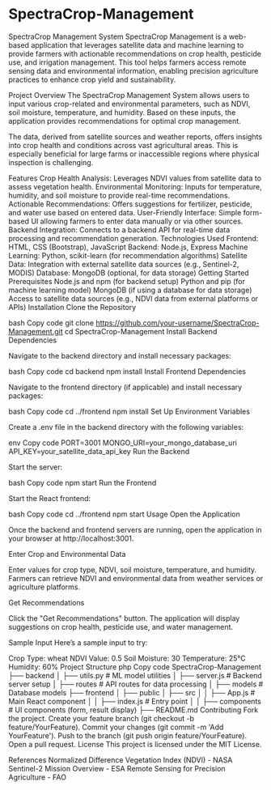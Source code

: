 # SpectraCrop-Management
SpectraCrop Management System
SpectraCrop Management is a web-based application that leverages satellite data and machine learning to provide farmers with actionable recommendations on crop health, pesticide use, and irrigation management. This tool helps farmers access remote sensing data and environmental information, enabling precision agriculture practices to enhance crop yield and sustainability.

Project Overview
The SpectraCrop Management System allows users to input various crop-related and environmental parameters, such as NDVI, soil moisture, temperature, and humidity. Based on these inputs, the application provides recommendations for optimal crop management.

The data, derived from satellite sources and weather reports, offers insights into crop health and conditions across vast agricultural areas. This is especially beneficial for large farms or inaccessible regions where physical inspection is challenging.

Features
Crop Health Analysis: Leverages NDVI values from satellite data to assess vegetation health.
Environmental Monitoring: Inputs for temperature, humidity, and soil moisture to provide real-time recommendations.
Actionable Recommendations: Offers suggestions for fertilizer, pesticide, and water use based on entered data.
User-Friendly Interface: Simple form-based UI allowing farmers to enter data manually or via other sources.
Backend Integration: Connects to a backend API for real-time data processing and recommendation generation.
Technologies Used
Frontend: HTML, CSS (Bootstrap), JavaScript
Backend: Node.js, Express
Machine Learning: Python, scikit-learn (for recommendation algorithms)
Satellite Data: Integration with external satellite data sources (e.g., Sentinel-2, MODIS)
Database: MongoDB (optional, for data storage)
Getting Started
Prerequisites
Node.js and npm (for backend setup)
Python and pip (for machine learning model)
MongoDB (if using a database for data storage)
Access to satellite data sources (e.g., NDVI data from external platforms or APIs)
Installation
Clone the Repository

bash
Copy code
git clone https://github.com/your-username/SpectraCrop-Management.git
cd SpectraCrop-Management
Install Backend Dependencies

Navigate to the backend directory and install necessary packages:

bash
Copy code
cd backend
npm install
Install Frontend Dependencies

Navigate to the frontend directory (if applicable) and install necessary packages:

bash
Copy code
cd ../frontend
npm install
Set Up Environment Variables

Create a .env file in the backend directory with the following variables:

env
Copy code
PORT=3001
MONGO_URI=your_mongo_database_uri
API_KEY=your_satellite_data_api_key
Run the Backend

Start the server:

bash
Copy code
npm start
Run the Frontend

Start the React frontend:

bash
Copy code
cd ../frontend
npm start
Usage
Open the Application

Once the backend and frontend servers are running, open the application in your browser at http://localhost:3001.

Enter Crop and Environmental Data

Enter values for crop type, NDVI, soil moisture, temperature, and humidity. Farmers can retrieve NDVI and environmental data from weather services or agriculture platforms.

Get Recommendations

Click the "Get Recommendations" button. The application will display suggestions on crop health, pesticide use, and water management.

Sample Input
Here’s a sample input to try:

Crop Type: wheat
NDVI Value: 0.5
Soil Moisture: 30
Temperature: 25°C
Humidity: 60%
Project Structure
php
Copy code
SpectraCrop-Management
├── backend
│   ├── utils.py                  # ML model utilities
│   ├── server.js                 # Backend server setup
│   ├── routes                    # API routes for data processing
│   ├── models                    # Database models
├── frontend
│   ├── public
│   ├── src
│   │   ├── App.js                # Main React component
│   │   ├── index.js              # Entry point
│   │   ├── components            # UI components (form, result display)
├── README.md
Contributing
Fork the project.
Create your feature branch (git checkout -b feature/YourFeature).
Commit your changes (git commit -m 'Add YourFeature').
Push to the branch (git push origin feature/YourFeature).
Open a pull request.
License
This project is licensed under the MIT License.

References
Normalized Difference Vegetation Index (NDVI) - NASA
Sentinel-2 Mission Overview - ESA
Remote Sensing for Precision Agriculture - FAO
